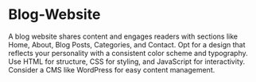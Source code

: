 # Blog-Website
A blog website shares content and engages readers with sections like Home, About, Blog Posts, Categories, and Contact. Opt for a design that reflects your personality with a consistent color scheme and typography. Use HTML for structure, CSS for styling, and JavaScript for interactivity. Consider a CMS like WordPress for easy content management.
